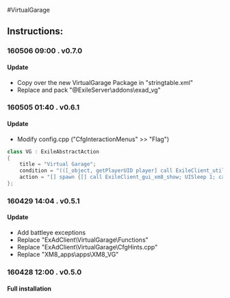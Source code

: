 #VirtualGarage  
## Instructions:   
 
### 160506 09:00 . v0.7.0  
#### Update 
* Copy over the new VirtualGarage Package in "stringtable.xml"  
* Replace and pack "@ExileServer\addons\exad_vg"

 
### 160505 01:40 . v0.6.1  
#### Update 
* Modify config.cpp ("CfgInteractionMenus" >> "Flag")
```cpp
class VG : ExileAbstractAction
{
	title = "Virtual Garage";
	condition = "(([_object, getPlayerUID player] call ExileClient_util_territory_getAccessLevel) select 0) >= ExAd_VG_ACCESS_LEVEL";
	action = "[] spawn {[] call ExileClient_gui_xm8_show; UISleep 1; call XM8_VG_checkNearByFlags}";
};
```


### 160429 14:04 . v0.5.1  
#### Update  
* Add battleye exceptions  
* Replace "ExAdClient\VirtualGarage\Functions"
* Replace "ExAdClient\VirtualGarage\CfgHints.cpp"
* Replace "XM8_apps\apps\XM8_VG"
 
### 160428 12:00 . v0.5.0  
#### Full installation
